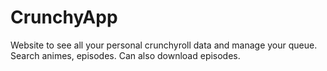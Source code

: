 # CrunchyApp
Website to see all your personal crunchyroll data and manage your queue. Search animes, episodes. Can also download episodes.
